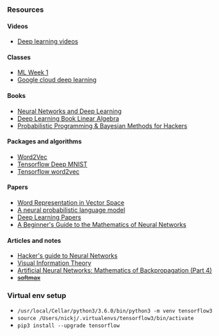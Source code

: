 ### Resources

#### Videos
* [Deep learning videos](https://www.youtube.com/watch?v=eixGKz0Asr8)

#### Classes
* [ML Week 1](https://www.coursera.org/learn/machine-learning/home/week/1)
* [Google cloud deep learning](https://cloud.google.com/blog/big-data/2017/01/learn-tensorflow-and-deep-learning-without-a-phd)

#### Books 
* [Neural Networks and Deep Learning](http://neuralnetworksanddeeplearning.com/chap1.html)
* [Deep Learning Book Linear Algebra](http://www.deeplearningbook.org/contents/linear_algebra.html)
* [Probabilistic Programming & Bayesian Methods for Hackers](http://camdavidsonpilon.github.io/Probabilistic-Programming-and-Bayesian-Methods-for-Hackers/)

#### Packages and algorithms
* [Word2Vec](https://deeplearning4j.org/word2vec#intro)
* [Tensorflow Deep MNIST](https://www.tensorflow.org/get_started/mnist/pros)
* [Tensorflow word2vec](https://www.tensorflow.org/tutorials/word2vec)

#### Papers
* [Word Representation in Vector Space](https://arxiv.org/pdf/1301.3781.pdf)
* [A neural probabilistic language model](http://www.jmlr.org/papers/volume3/bengio03a/bengio03a.pdf)
* [Deep Learning Papers](https://github.com/terryum/awesome-deep-learning-papers)
* [A Beginner's Guide to the Mathematics of Neural Networks](http://citeseerx.ist.psu.edu/viewdoc/download?doi=10.1.1.161.3556&rep=rep1&type=pdf)


#### Articles and notes

* [Hacker's guide to Neural Networks](http://karpathy.github.io/neuralnets/)
* [Visual Information Theory](http://colah.github.io/posts/2015-09-Visual-Information/)
* [Artificial Neural Networks: Mathematics of Backpropagation (Part 4)](http://briandolhansky.com/blog/2013/9/27/artificial-neural-networks-backpropagation-part-4)
* ~~[softmax](http://neuralnetworksanddeeplearning.com/chap3.html#softmax)~~


### Virtual env setup

* ```/usr/local/Cellar/python3/3.6.0/bin/python3 -m venv tensorflow3```
* ```source /Users/nickj/.virtualenvs/tensorflow3/bin/activate```
* ```pip3 install --upgrade tensorflow```
